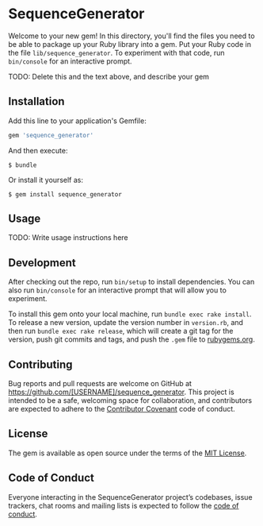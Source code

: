 # SequenceGenerator

Welcome to your new gem! In this directory, you'll find the files you need to be able to package up your Ruby library into a gem. Put your Ruby code in the file `lib/sequence_generator`. To experiment with that code, run `bin/console` for an interactive prompt.

TODO: Delete this and the text above, and describe your gem

## Installation

Add this line to your application's Gemfile:

```ruby
gem 'sequence_generator'
```

And then execute:

    $ bundle

Or install it yourself as:

    $ gem install sequence_generator

## Usage

TODO: Write usage instructions here

## Development

After checking out the repo, run `bin/setup` to install dependencies. You can also run `bin/console` for an interactive prompt that will allow you to experiment.

To install this gem onto your local machine, run `bundle exec rake install`. To release a new version, update the version number in `version.rb`, and then run `bundle exec rake release`, which will create a git tag for the version, push git commits and tags, and push the `.gem` file to [rubygems.org](https://rubygems.org).

## Contributing

Bug reports and pull requests are welcome on GitHub at https://github.com/[USERNAME]/sequence_generator. This project is intended to be a safe, welcoming space for collaboration, and contributors are expected to adhere to the [Contributor Covenant](http://contributor-covenant.org) code of conduct.

## License

The gem is available as open source under the terms of the [MIT License](https://opensource.org/licenses/MIT).

## Code of Conduct

Everyone interacting in the SequenceGenerator project’s codebases, issue trackers, chat rooms and mailing lists is expected to follow the [code of conduct](https://github.com/[USERNAME]/sequence_generator/blob/master/CODE_OF_CONDUCT.md).
